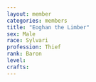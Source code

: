 ```yaml
---
layout: member
categories: members
title: "Eoghan the Limber"
sex: Male
race: Sylvari
profession: Thief
rank: Baron
level:
crafts:
---
```

